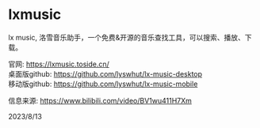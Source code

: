 # lxmusic

lx music, 洛雪音乐助手，一个免费&开源的音乐查找工具，可以搜索、播放、下载。  

官网: https://lxmusic.toside.cn/  
桌面版github: https://github.com/lyswhut/lx-music-desktop  
移动版github: https://github.com/lyswhut/lx-music-mobile  


信息来源: https://www.bilibili.com/video/BV1wu411H7Xm  


2023/8/13  
